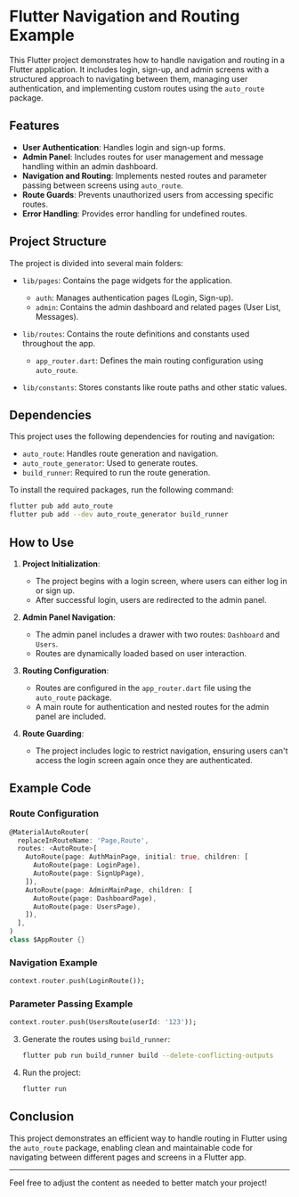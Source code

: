 
# Flutter Navigation and Routing Example

This Flutter project demonstrates how to handle navigation and routing in a Flutter application. It includes login, sign-up, and admin screens with a structured approach to navigating between them, managing user authentication, and implementing custom routes using the `auto_route` package.

## Features

- **User Authentication**: Handles login and sign-up forms.
- **Admin Panel**: Includes routes for user management and message handling within an admin dashboard.
- **Navigation and Routing**: Implements nested routes and parameter passing between screens using `auto_route`.
- **Route Guards**: Prevents unauthorized users from accessing specific routes.
- **Error Handling**: Provides error handling for undefined routes.

## Project Structure

The project is divided into several main folders:

- `lib/pages`: Contains the page widgets for the application.
  - `auth`: Manages authentication pages (Login, Sign-up).
  - `admin`: Contains the admin dashboard and related pages (User List, Messages).
  
- `lib/routes`: Contains the route definitions and constants used throughout the app.
  - `app_router.dart`: Defines the main routing configuration using `auto_route`.
  
- `lib/constants`: Stores constants like route paths and other static values.

## Dependencies

This project uses the following dependencies for routing and navigation:

- `auto_route`: Handles route generation and navigation.
- `auto_route_generator`: Used to generate routes.
- `build_runner`: Required to run the route generation.

To install the required packages, run the following command:

```bash
flutter pub add auto_route
flutter pub add --dev auto_route_generator build_runner
```

## How to Use

1. **Project Initialization**: 
   - The project begins with a login screen, where users can either log in or sign up.
   - After successful login, users are redirected to the admin panel.

2. **Admin Panel Navigation**:
   - The admin panel includes a drawer with two routes: `Dashboard` and `Users`.
   - Routes are dynamically loaded based on user interaction.
   
3. **Routing Configuration**:
   - Routes are configured in the `app_router.dart` file using the `auto_route` package.
   - A main route for authentication and nested routes for the admin panel are included.

4. **Route Guarding**:
   - The project includes logic to restrict navigation, ensuring users can't access the login screen again once they are authenticated.
   
## Example Code

### Route Configuration

```dart
@MaterialAutoRouter(
  replaceInRouteName: 'Page,Route',
  routes: <AutoRoute>[
    AutoRoute(page: AuthMainPage, initial: true, children: [
      AutoRoute(page: LoginPage),
      AutoRoute(page: SignUpPage),
    ]),
    AutoRoute(page: AdminMainPage, children: [
      AutoRoute(page: DashboardPage),
      AutoRoute(page: UsersPage),
    ]),
  ],
)
class $AppRouter {}
```

### Navigation Example

```dart
context.router.push(LoginRoute());
```

### Parameter Passing Example

```dart
context.router.push(UsersRoute(userId: '123'));
```

3. Generate the routes using `build_runner`:

   ```bash
   flutter pub run build_runner build --delete-conflicting-outputs
   ```

4. Run the project:

   ```bash
   flutter run
   ```

## Conclusion

This project demonstrates an efficient way to handle routing in Flutter using the `auto_route` package, enabling clean and maintainable code for navigating between different pages and screens in a Flutter app. 

---

Feel free to adjust the content as needed to better match your project!
